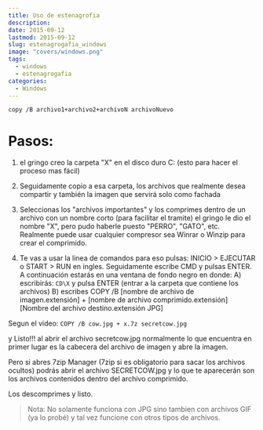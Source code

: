 ```yaml
---
title: Uso de estenagrofia
description: 
date: 2015-09-12
lastmod: 2015-09-12
slug: estenagrogafia_windows
image: "covers/windows.png"
tags:
  - windows
  - estenagrogafia
categories:
  - Windows
---
```



`copy /B archivo1+archivo2+archivoN archivoNuevo`


Pasos:
===========================

1) el gringo creo la carpeta "X" en el disco duro C: (esto para hacer el proceso mas fácil)

2) Seguidamente copio a esa carpeta, los archivos que realmente desea compartir y también la imagen que servirá solo como fachada

3) Seleccionas los "archivos importantes" y los comprimes dentro de un archivo con un nombre corto (para facilitar el tramite) el gringo le dio el nombre "X", pero pudo haberle puesto "PERRO", "GATO", etc.
Realmente puede usar cualquier compresor sea Winrar o Winzip para crear el comprimido.
4) Te vas a usar la linea de comandos para eso pulsas: INICIO > EJECUTAR o START > RUN en ingles.
Seguidamente escribe CMD y pulsas ENTER.
A continuación estarás en una ventana de fondo negro en donde:
A) escribirás: `CD\X` y pulsa ENTER (entrar a la carpeta que contiene los archivos)
B) escribes COPY /B [nombre de archivo de imagen.extensión] + [nombre de archivo comprimido.extensión] [Nombre del archivo destino.extensión JPG]

Segun el video:
`COPY /B cow.jpg + x.7z secretcow.jpg`

y Listo!!!
al abrir el archivo secretcow.jpg normalmente lo que encuentra en primer lugar es la cabecera del archivo de imagen y abre la imagen.

Pero si abres 7zip Manager (7zip si es obligatorio para sacar los archivos ocultos) podrás abrir el archivo SECRETCOW.jpg y lo que te aparecerán son los archivos contenidos dentro del archivo comprimido.

Los descomprimes y listo.

>Nota: No solamente funciona con JPG sino tambien con archivos GIF (ya lo probé) y tal vez funcione con otros tipos de archivos.
